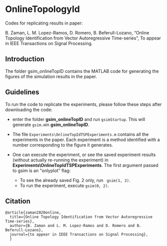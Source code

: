 # OnlineTopologyId
Codes for replicating results in paper:

B. Zaman, L. M. Lopez-Ramos, D. Romero, B. Beferull-Lozano, “Online Topology Identification from Vector Autoregressive Time-series”, To appear in IEEE Transactions on Signal Processing. 

## Introduction
The folder gsim_onlineTopID contains the MATLAB code for generating the figures of the simulation results in the paper.


## Guidelines
To run the code to replicate the experiments, please follow these steps after downloading the code:
* enter the folder **gsim_onlineTopID** and run ```gsimStartup```. This will generate ```gsim.m```in **gsim_onlineTopID**.
* The file ```Experiments\OnlineTopIdTSPExperiments.m``` contains all the experiments in the paper. Each experiment is a method identified with a number corresponding to the figure it generates.

* One can execute the experiment, or see the saved experiment results (without actually re-running the experiment) in **Experiments\OnlineTopIdTSPExperiments**. The first argument passed to gsim is an "onlyplot" flag:
  * To see the already saved Fig. 2 only, run ``` gsim(1, 2)```. 
  * To run the experiment, execute ```gsim(0, 2)```.

## Citation
```
@article{zaman2020online,
  title={Online Topology Identification from Vector Autoregressive Time-series},
  author={B. Zaman and L. M. Lopez-Ramos and D. Romero and B. Beferull-Lozano},
  journal={to appear in IEEE Transactions on Signal Processing},
  }
